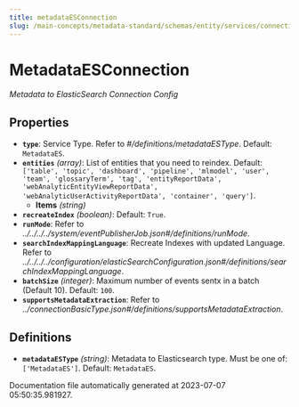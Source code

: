 ```yaml
---
title: metadataESConnection
slug: /main-concepts/metadata-standard/schemas/entity/services/connections/metadata/metadataesconnection
---
```


# MetadataESConnection

*Metadata to ElasticSearch Connection Config*

## Properties

- **`type`**: Service Type. Refer to *#/definitions/metadataESType*. Default: `MetadataES`.
- **`entities`** *(array)*: List of entities that you need to reindex. Default: `['table', 'topic', 'dashboard', 'pipeline', 'mlmodel', 'user', 'team', 'glossaryTerm', 'tag', 'entityReportData', 'webAnalyticEntityViewReportData', 'webAnalyticUserActivityReportData', 'container', 'query']`.
  - **Items** *(string)*
- **`recreateIndex`** *(boolean)*: Default: `True`.
- **`runMode`**: Refer to *../../../../system/eventPublisherJob.json#/definitions/runMode*.
- **`searchIndexMappingLanguage`**: Recreate Indexes with updated Language. Refer to *../../../../configuration/elasticSearchConfiguration.json#/definitions/searchIndexMappingLanguage*.
- **`batchSize`** *(integer)*: Maximum number of events sentx in a batch (Default 10). Default: `100`.
- **`supportsMetadataExtraction`**: Refer to *../connectionBasicType.json#/definitions/supportsMetadataExtraction*.
## Definitions

- **`metadataESType`** *(string)*: Metadata to Elasticsearch type. Must be one of: `['MetadataES']`. Default: `MetadataES`.


Documentation file automatically generated at 2023-07-07 05:50:35.981927.
